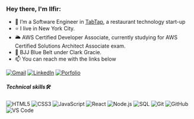 ### Hey there, I'm Ilfir:


- 🌱 I’m a Software Engineer in [TabTap](https://taptabapp.com/), a restaurant technology start-up
- ⭐ I live in New York City.
- 🌥️ AWS Certified Developer Associate, currently studying for AWS Certified Solutions Architect Associate exam.
- 🥋 BJJ Blue Belt under Clark Gracie.
- :mailbox: You can reach me with the links below

[![Gmail](https://img.shields.io/badge/-GMAIL-D14836?style=for-the-badge&logo=gmail&logoColor=white)](mailto:ilfiryakupov.dev@gmail.com)
[![LinkedIn](https://img.shields.io/badge/-LINKEDIN-0077B5?style=for-the-badge&logo=linkedin&logoColor=white)](https://www.linkedin.com/in/ilfiryakupov)
[![Porfolio](https://img.shields.io/badge/-PORTFOLIO-000000?style=for-the-badge&logo=react&logoColor=white)](https://iyakupov-dev.com/)

##### Technical skills🛠 

![HTML5](https://img.shields.io/badge/-HTML5-000000?style=flat&logo=html5)
![CSS3](https://img.shields.io/badge/-CSS3-%231572B6?style=flat-square&logo=css3)
![JavaScript](https://img.shields.io/badge/-JavaScript-000000?style=flat&logo=javascript)
![React](https://img.shields.io/badge/-React-61DAFB?style=flat-square&logo=react&logoColor=ffffff)
![Node.js](https://img.shields.io/badge/-Node.js-222222?style=flat&logo=node.js&logoColor=339933)
![SQL](https://img.shields.io/badge/-SQL-000000?style=flat&logo=postgresql)
![Git](https://img.shields.io/badge/-Git-%23F05032?style=flat-square&logo=git&logoColor=%23ffffff)
![GitHub](https://img.shields.io/badge/-GitHub-181717?style=flat-square&logo=github)
![VS Code](http://img.shields.io/badge/-VS%20Code-007ACC?style=flat-square&logo=visual-studio-code&logoColor=ffffff)


